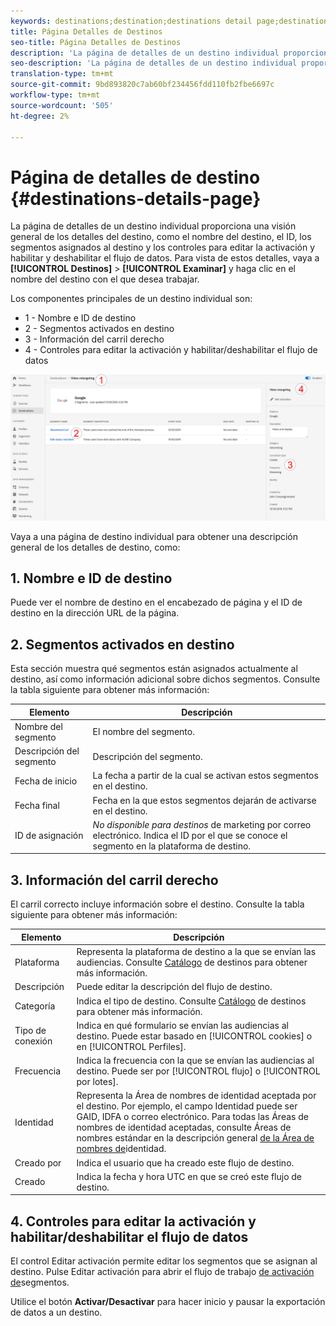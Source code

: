 ```yaml
---
keywords: destinations;destination;destinations detail page;destinations details page
title: Página Detalles de Destinos
seo-title: Página Detalles de Destinos
description: 'La página de detalles de un destino individual proporciona una visión general de los detalles del destino, como el nombre del destino, el ID, los segmentos asignados al destino y los controles para editar la activación y habilitar y deshabilitar el flujo de datos. '
seo-description: 'La página de detalles de un destino individual proporciona una visión general de los detalles del destino, como el nombre del destino, el ID, los segmentos asignados al destino y los controles para editar la activación y habilitar y deshabilitar el flujo de datos. '
translation-type: tm+mt
source-git-commit: 9bd893820c7ab60bf234456fdd110fb2fbe6697c
workflow-type: tm+mt
source-wordcount: '505'
ht-degree: 2%

---
```



# Página de detalles de destino {#destinations-details-page}

La página de detalles de un destino individual proporciona una visión general de los detalles del destino, como el nombre del destino, el ID, los segmentos asignados al destino y los controles para editar la activación y habilitar y deshabilitar el flujo de datos. Para vista de estos detalles, vaya a **[!UICONTROL Destinos]** > **[!UICONTROL Examinar]** y haga clic en el nombre del destino con el que desea trabajar.

Los componentes principales de un destino individual son:

* 1 - Nombre e ID de destino
* 2 - Segmentos activados en destino
* 3 - Información del carril derecho
* 4 - Controles para editar la activación y habilitar/deshabilitar el flujo de datos

![Página de destinos numerada](/help/rtcdp/destinations/assets/destination-page-numbered.png)

Vaya a una página de destino individual para obtener una descripción general de los detalles de destino, como:

## 1. Nombre e ID de destino

Puede ver el nombre de destino en el encabezado de página y el ID de destino en la dirección URL de la página.

## 2. Segmentos activados en destino

Esta sección muestra qué segmentos están asignados actualmente al destino, así como información adicional sobre dichos segmentos. Consulte la tabla siguiente para obtener más información:

| Elemento | Descripción |
---------|----------|
| Nombre del segmento | El nombre del segmento. |
| Descripción del segmento | Descripción del segmento. |
| Fecha de inicio | La fecha a partir de la cual se activan estos segmentos en el destino. |
| Fecha final | Fecha en la que estos segmentos dejarán de activarse en el destino. |
| ID de asignación | *No disponible para destinos* de marketing por correo electrónico. Indica el ID por el que se conoce el segmento en la plataforma de destino. |

## 3. Información del carril derecho

El carril correcto incluye información sobre el destino. Consulte la tabla siguiente para obtener más información:

| Elemento | Descripción |
---------|----------|
| Plataforma | Representa la plataforma de destino a la que se envían las audiencias. Consulte [Catálogo](/help/rtcdp/destinations/destinations-catalog.md) de destinos para obtener más información. |
| Descripción | Puede editar la descripción del flujo de destino. |
| Categoría | Indica el tipo de destino. Consulte [Catálogo](/help/rtcdp/destinations/destinations-catalog.md) de destinos para obtener más información. |
| Tipo de conexión | Indica en qué formulario se envían las audiencias al destino. Puede estar basado en [!UICONTROL cookies] o en [!UICONTROL Perfiles]. |
| Frecuencia | Indica la frecuencia con la que se envían las audiencias al destino. Puede ser por [!UICONTROL flujo] o [!UICONTROL por lotes]. |
| Identidad | Representa la Área de nombres de identidad aceptada por el destino. Por ejemplo, el campo Identidad puede ser GAID, IDFA o correo electrónico. Para todas las Áreas de nombres de identidad aceptadas, consulte Áreas de nombres estándar en la descripción general [de la Área de nombres de](../../identity-service/namespaces.md)identidad. |
| Creado por | Indica el usuario que ha creado este flujo de destino. |
| Creado | Indica la fecha y hora UTC en que se creó este flujo de destino. |

## 4. Controles para editar la activación y habilitar/deshabilitar el flujo de datos

El control Editar activación permite editar los segmentos que se asignan al destino. Pulse Editar activación para abrir el flujo de trabajo [de activación de](/help/rtcdp/destinations/activate-destinations.md)segmentos.

Utilice el botón **Activar/Desactivar** para hacer inicio y pausar la exportación de datos a un destino.